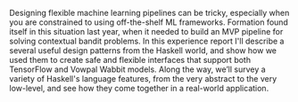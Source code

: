 Designing flexible machine learning pipelines can be tricky, especially when you are constrained to using off-the-shelf ML frameworks. Formation found itself in this situation last year, when it needed to build an MVP pipeline for solving contextual bandit problems. In this experience report I'll describe a several useful design patterns from the Haskell world, and show how we used them to create safe and flexible interfaces that support both TensorFlow and Vowpal Wabbit models. Along the way, we’ll survey a variety of Haskell's language features, from the very abstract to the very low-level, and see how they come together in a real-world application.
